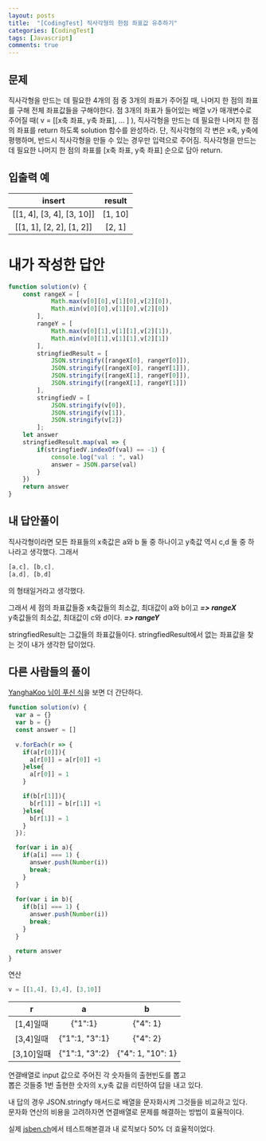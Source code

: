```yaml
---
layout: posts
title:  "[CodingTest] 직사각형의 한점 좌표값 유추하기"
categories: [CodingTest]
tags: [Javascript]
comments: true
---
```


## 문제

직사각형을 만드는 데 필요한 4개의 점 중 3개의 좌표가 주어질 때, 나머지 한 점의 좌표를 구해 전체 좌표값들을 구해야한다. 
점 3개의 좌표가 들어있는 배열 v가 매개변수로 주어질 때( v = [[x축 좌표, y축 좌표], ... ] ), 직사각형을 만드는 데 필요한 나머지 한 점의 좌표를 return 하도록 solution 함수를 완성하라. 단, 직사각형의 각 변은 x축, y축에 평행하며, 반드시 직사각형을 만들 수 있는 경우만 입력으로 주어짐.
직사각형을 만드는 데 필요한 나머지 한 점의 좌표를 [x축 좌표, y축 좌표] 순으로 담아 return.

## 입출력 예

| insert | result |
|:--------:|:--------:|
| [[1, 4], [3, 4], [3, 10]] |	[1, 10] |
| [[1, 1], [2, 2], [1, 2]] | [2, 1] |

# 내가 작성한 답안

```javascript
function solution(v) {
    const rangeX = [
            Math.max(v[0][0],v[1][0],v[2][0]), 
            Math.min(v[0][0],v[1][0],v[2][0])
        ],
        rangeY = [
            Math.max(v[0][1],v[1][1],v[2][1]), 
            Math.min(v[0][1],v[1][1],v[2][1])
        ],
        stringfiedResult = [
            JSON.stringify([rangeX[0], rangeY[0]]),
            JSON.stringify([rangeX[0], rangeY[1]]),
            JSON.stringify([rangeX[1], rangeY[0]]),
            JSON.stringify([rangeX[1], rangeY[1]])
        ],
        stringfiedV = [
            JSON.stringify(v[0]), 
            JSON.stringify(v[1]),
            JSON.stringify(v[2])
        ];
    let answer
    stringfiedResult.map(val => {
        if(stringfiedV.indexOf(val) == -1) {
            console.log("val : ", val)
            answer = JSON.parse(val)
        }
    })
    return answer
}
```

## 내 답안풀이

직사각형이라면 모든 좌표들의 x축값은 a와 b 둘 중 하나이고 y축값 역시 c,d 둘 중 하나라고 생각했다.
그래서
```javascript
[a,c], [b,c], 
[a,d], [b,d]
```
의 형태일거라고 생각했다.

그래서 세 점의 좌표값들중 
x축값들의 최소값, 최대값이 a와 b이고 ***=> rangeX***  
y축값들의 최소값, 최대값이 c와 d이다. ***=> rangeY***

stringfiedResult는 그값들의 좌표값들이다. 
stringfiedResult에서 없는 좌표값을 찾는 것이 내가 생각한 답이었다.

## 다른 사람들의 풀이

[YanghaKoo 님이 푸신 식](https://github.com/YanghaKoo/algorithm-study/blob/master/NAVERLINE/demo/demo1.js)을 보면 더 간단하다. 
```javascript
function solution(v) {
  var a = {}
  var b = {}
  const answer = []
  
  v.forEach(r => {
    if(a[r[0]]){
      a[r[0]] = a[r[0]] +1
    }else{
      a[r[0]] = 1
    }

    if(b[r[1]]){
      b[r[1]] = b[r[1]] +1
    }else{
      b[r[1]] = 1
    }
  });

  for(var i in a){
    if(a[i] === 1) {
      answer.push(Number(i))
      break;
    }
  }
  
  for(var i in b){
    if(b[i] === 1) {
      answer.push(Number(i))
      break;
    }
  }

  return answer
}
```

연산

```javascript
v = [[1,4], [3,4], [3,10]]
```

| r | a | b |
|:--------:|:--------:|:--------:|
| [1,4]일때 | {"1":1} | {"4": 1} |
| [3,4]일때 | {"1":1, "3":1} | {"4": 2} |
| [3,10]일때 | {"1":1, "3":2} | {"4": 1, "10": 1} |

연결배열로 input 값으로 주어진 각 숫자들의 출현빈도를 뽑고  
뽑은 것들중 1번 출현한 숫자의 x,y축 값을 리턴하여 답을 내고 있다.

내 답의 경우 JSON.stringfy 매서드로 배열을 문자화시켜 그것들을 비교하고 있다.  
문자화 연산의 비용을 고려하자면 연결배열로 문제를 해결하는 방법이 효율적이다.

실제 [jsben.ch](http://jsben.ch/)에서 테스트해본결과 내 로직보다 50% 더 효율적이었다.
